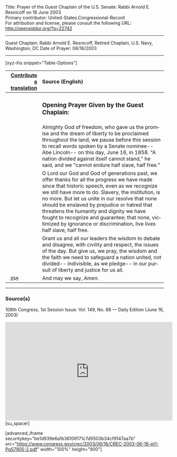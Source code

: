<html>
<head></head>
<body>
Title: Prayer of the Guest Chaplain of the U.S. Senate: Rabbi Arnold E. Resnicoff on 16 June 2003<br />
Primary contributor: United-States.Congressional-Record<br />
For attribution and license, please consult the following URL: <a href="http://opensiddur.org/?p=22742">http://opensiddur.org/?p=22742</a>
<p />
<hr />

Guest Chaplain: Rabbi Arnold E. Resnicoff, Retired Chaplain, U.S. Navy, Washington, DC
Date of Prayer: 06/16/2003

<hr />

[xyz-ihs snippet="Table-Options"]<table style="margin-left: auto; margin-right: auto;" class="draggable">
<thead><tr><th id="x" style="text-align: right;"><a href="/translate/" target="_blank" rel="noopener">Contribute a translation</a></th><th style="text-align: left;">Source (English)</th></tr></thead>
<tbody>
<tr><td style="vertical-align:top;">
<div class="liturgy" lang="he">

</span></div></td>
 
<td style="vertical-align:top;">
<div class="english" lang="en">
<h3>Opening Prayer Given by the Guest Chaplain:</h3>
</div></td></tr>


<tr><td style="vertical-align:top;">
<div class="liturgy" lang="he">

</span></div></td>
 
<td style="vertical-align:top;">
<div class="english" lang="en">
Almighty God of freedom, 
who gave us the promise and the dream of liberty 
to be proclaimed throughout the land, 
we pause before this session 
to recall words spoken by a Senate nominee--
Abe Lincoln--
on this day, June 16, in 1858. 
"A nation divided against itself cannot stand," he said, 
and we "cannot endure half slave, half free."
</div></td></tr>


<tr><td style="vertical-align:top;">
<div class="liturgy" lang="he">

</span></div></td>
 
<td style="vertical-align:top;">
<div class="english" lang="en">
O Lord our God and God of generations past, 
we offer thanks for all the progress we have made 
since that historic speech, 
even as we recognize we still have more to do. 
Slavery, the institution, is no more. 
But let us unite in our resolve 
that none should be enslaved by prejudice or hatred 
that threatens the humanity and dignity 
we have fought to recognize and guarantee; 
that none, 
victimized by ignorance or discrimination, 
live lives half slave, 
half free.
</div></td></tr>


<tr><td style="vertical-align:top;">
<div class="liturgy" lang="he">

</span></div></td>
 
<td style="vertical-align:top;">
<div class="english" lang="en">
Grant us and all our leaders 
the wisdom to debate and disagree, 
with civility and respect, 
the issues of the day. 
But give us, we pray, 
the wisdom and the faith we need 
to safeguard a nation united, not divided--
indivisible,
as we pledge--
in our pursuit of liberty and justice for us all.
</div></td></tr>


<tr><td style="vertical-align:top;">
<div class="liturgy" lang="he">
&nbsp;
אָמֵן׃
</span></div></td>
 
<td style="vertical-align:top;">
<div class="english" lang="en">
And may we say, 
<em>Amen.</em>
</div></td></tr>
</tbody></table>

<hr />

<h3>Source(s)</h3>

108th Congress, 1st Session
Issue: Vol. 149, No. 88 — Daily Edition (June 16, 2003)

<iframe width=530 height=312 src='https://www.c-span.org/video/standalone/?c4507197/rabbi-arnold-resnicoff-captain-chaplain-corps-us-navy-8' allowfullscreen='allowfullscreen' frameborder=0></iframe>[su_spacer]

[advanced_iframe securitykey="be1d939e6a1b36109171c7d5503b34cf9147aa7b" src="https://www.congress.gov/crec/2003/06/16/CREC-2003-06-16-pt1-PgS7905-2.pdf" width="100%" height="900"]
</body>
</html>